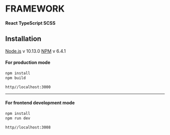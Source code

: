 # FRAMEWORK
#### React TypeScript SCSS


## Installation

[Node.js](https://nodejs.org/) v 10.13.0
[NPM](https://www.npmjs.com/) v 6.4.1

#### For production mode
```bash
npm install
npm build
```
`http//localhost:3000`
_____________________

#### For frontend development mode


```bash
npm install
npm run dev
```
`http//localhost:3008`
